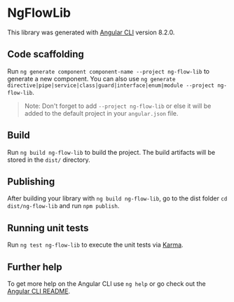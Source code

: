 # NgFlowLib

This library was generated with [Angular CLI](https://github.com/angular/angular-cli) version 8.2.0.

## Code scaffolding

Run `ng generate component component-name --project ng-flow-lib` to generate a new component. You can also use `ng generate directive|pipe|service|class|guard|interface|enum|module --project ng-flow-lib`.
> Note: Don't forget to add `--project ng-flow-lib` or else it will be added to the default project in your `angular.json` file. 

## Build

Run `ng build ng-flow-lib` to build the project. The build artifacts will be stored in the `dist/` directory.

## Publishing

After building your library with `ng build ng-flow-lib`, go to the dist folder `cd dist/ng-flow-lib` and run `npm publish`.

## Running unit tests

Run `ng test ng-flow-lib` to execute the unit tests via [Karma](https://karma-runner.github.io).

## Further help

To get more help on the Angular CLI use `ng help` or go check out the [Angular CLI README](https://github.com/angular/angular-cli/blob/master/README.md).
